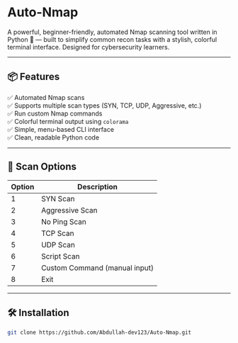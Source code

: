 # Auto-Nmap
A powerful, beginner-friendly, automated Nmap scanning tool written in Python 🐍 — built to simplify common recon tasks with a stylish, colorful terminal interface. Designed for cybersecurity learners.

---

## 📦 Features

✅ Automated Nmap scans  
✅ Supports multiple scan types (SYN, TCP, UDP, Aggressive, etc.)  
✅ Run custom Nmap commands  
✅ Colorful terminal output using `colorama`  
✅ Simple, menu-based CLI interface  
✅ Clean, readable Python code  

---

## 🎯 Scan Options

| Option | Description                        |
|--------|------------------------------------|
| 1      | SYN Scan                           |
| 2      | Aggressive Scan                    |
| 3      | No Ping Scan                       |
| 4      | TCP Scan                           |
| 5      | UDP Scan                           |
| 6      | Script Scan                        |
| 7      | Custom Command (manual input)      |
| 8      | Exit                               |

---

## 🛠️ Installation

```bash
git clone https://github.com/Abdullah-dev123/Auto-Nmap.git
